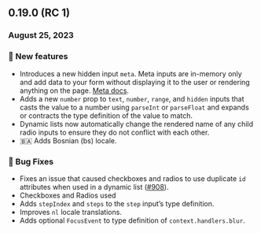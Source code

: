 ## 0.19.0 (RC 1)

### August 25, 2023

### 💪 New features

- Introduces a new hidden input `meta`. Meta inputs are in-memory only and add data to your form without displaying it to the user or rendering anything on the page. [Meta docs](https://formkit.com/inputs/meta).
- Adds a new `number` prop to `text`, `number`, `range`, and `hidden` inputs that casts the value to a number using `parseInt` or `parseFloat` and expands or contracts the type definition of the value to match.
- Dynamic lists now automatically change the rendered name of any child radio inputs to ensure they do not conflict with each other.
- 🇧🇦 Adds Bosnian (bs) locale.

### 🐛 Bug Fixes

- Fixes an issue that caused checkboxes and radios to use duplicate `id` attributes when used in a dynamic list ([#908](https://github.com/formkit/formkit/issues/908)).
- Checkboxes and Radios used 
- Adds `stepIndex` and `steps` to the `step` input’s type definition.
- Improves `nl` locale translations.
- Adds optional `FocusEvent` to type definition of `context.handlers.blur`.